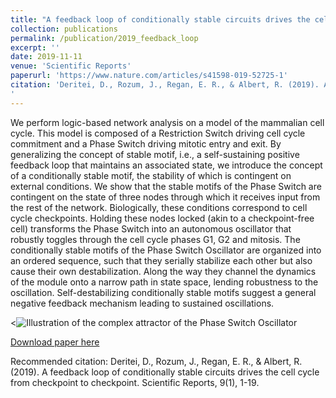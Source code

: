 ```yaml
---
title: "A feedback loop of conditionally stable circuits drives the cell cycle from checkpoint to checkpoint"
collection: publications
permalink: /publication/2019_feedback_loop
excerpt: ''
date: 2019-11-11
venue: 'Scientific Reports'
paperurl: 'https://www.nature.com/articles/s41598-019-52725-1'
citation: 'Deritei, D., Rozum, J., Regan, E. R., & Albert, R. (2019). A feedback loop of conditionally stable circuits drives the cell cycle from checkpoint to checkpoint. Scientific Reports, 9(1), 1-19.
'
---
```

We perform logic-based network analysis on a model of the mammalian cell cycle. This model is composed of a Restriction Switch driving cell cycle commitment and a Phase Switch driving mitotic entry and exit. By generalizing the concept of stable motif, i.e., a self-sustaining positive feedback loop that maintains an associated state, we introduce the concept of a conditionally stable motif, the stability of which is contingent on external conditions. We show that the stable motifs of the Phase Switch are contingent on the state of three nodes through which it receives input from the rest of the network. Biologically, these conditions correspond to cell cycle checkpoints. Holding these nodes locked (akin to a checkpoint-free cell) transforms the Phase Switch into an autonomous oscillator that robustly toggles through the cell cycle phases G1, G2 and mitosis. The conditionally stable motifs of the Phase Switch Oscillator are organized into an ordered sequence, such that they serially stabilize each other but also cause their own destabilization. Along the way they channel the dynamics of the module onto a narrow path in state space, lending robustness to the oscillation. Self-destabilizing conditionally stable motifs suggest a general negative feedback mechanism leading to sustained oscillations.

<![Illustration of the complex attractor of the Phase Switch Oscillator]('images/Fig_5_PSO_STG_t100k_th500.jpg')

[Download paper here](https://www.nature.com/articles/s41598-019-52725-1.pdf)

Recommended citation: Deritei, D., Rozum, J., Regan, E. R., & Albert, R. (2019). A feedback loop of conditionally stable circuits drives the cell cycle from checkpoint to checkpoint. Scientific Reports, 9(1), 1-19.
